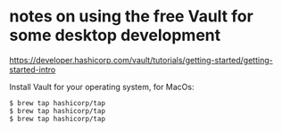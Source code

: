 # notes on using the free Vault for some desktop development

https://developer.hashicorp.com/vault/tutorials/getting-started/getting-started-intro

Install Vault for your operating system, for MacOs:
```
$ brew tap hashicorp/tap
$ brew tap hashicorp/tap
$ brew tap hashicorp/tap
```


